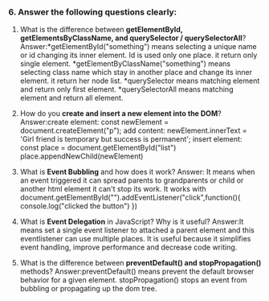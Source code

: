 
### 6. Answer the following questions clearly:

1. What is the difference between **getElementById, getElementsByClassName, and querySelector / querySelectorAll**?
Answer:*getElementById("something") means selecting a unique name or id changing its inner element. Id is used only one place. it return only single element.
*getElementByClassName("something") means 
selecting class name which stay in another place and change its inner element. it return her node list.
*querySelector means matching element and return only first element.
*querySelectorAll means matching element and return all element.

2. How do you **create and insert a new element into the DOM**?
Answer:create element: const newElement = document.createElement("p");
add content: newElement.innerText = 'Girl friend is temporary but success is permanent';
insert element: const place = document.getElementById("list")
place.appendNewChild(newElement)



3. What is **Event Bubbling** and how does it work?
Answer: It means when an event triggered it can spread parents to grandparents or child or another html element it can't stop its work.
It works with document.getElementById("").addEventListener("click",function(){
    console.log("clicked the button")
}) 

4. What is **Event Delegation** in JavaScript? Why is it useful?
Answer:It means set a single event listener to attached a parent element and this eventlistener can use multiple places.
It is useful because it simplifies event handling, improve performance and decrease code writing.
5. What is the difference between **preventDefault() and stopPropagation()** methods?
Answer:preventDefault() means prevent the default browser behavior for a given element.
stopPropagation() stops an event from bubbling or propagating up the dom tree.



